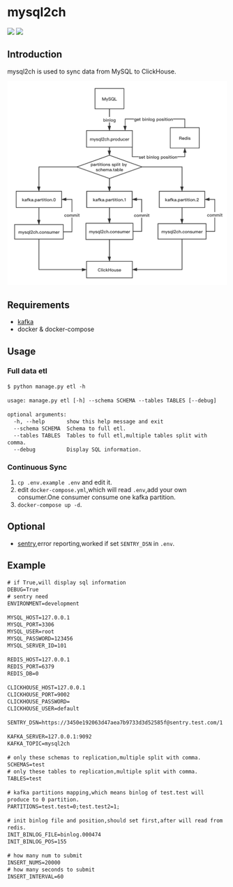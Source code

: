 # mysql2ch

![](https://img.shields.io/docker/cloud/build/long2ice/mysql2ch)
![](https://img.shields.io/github/license/long2ice/mysql2ch)
## Introduction

mysql2ch is used to sync data from MySQL to ClickHouse.

![avatar](images/mysql2ch.png)

## Requirements

* [kafka]( https://kafka.apache.org/ )
* docker & docker-compose

## Usage

### Full data etl
```shell script
$ python manage.py etl -h

usage: manage.py etl [-h] --schema SCHEMA --tables TABLES [--debug]

optional arguments:
  -h, --help       show this help message and exit
  --schema SCHEMA  Schema to full etl.
  --tables TABLES  Tables to full etl,multiple tables split with comma.
  --debug          Display SQL information.

```

### Continuous Sync
1. ``cp .env.example .env`` and edit it.
2. edit ``docker-compose.yml``,which will read ``.env``,add your own consumer.One consumer consume one kafka partition.
3. ``docker-compose up -d``.

## Optional

* [sentry]( https://github.com/getsentry/sentry ),error reporting,worked if set ``SENTRY_DSN`` in ``.env``.

## Example

```dotenv
# if True,will display sql information
DEBUG=True
# sentry need
ENVIRONMENT=development

MYSQL_HOST=127.0.0.1
MYSQL_PORT=3306
MYSQL_USER=root
MYSQL_PASSWORD=123456
MYSQL_SERVER_ID=101

REDIS_HOST=127.0.0.1
REDIS_PORT=6379
REDIS_DB=0

CLICKHOUSE_HOST=127.0.0.1
CLICKHOUSE_PORT=9002
CLICKHOUSE_PASSWORD=
CLICKHOUSE_USER=default

SENTRY_DSN=https://3450e192063d47aea7b9733d3d52585f@sentry.test.com/1

KAFKA_SERVER=127.0.0.1:9092
KAFKA_TOPIC=mysql2ch

# only these schemas to replication,multiple split with comma.
SCHEMAS=test
# only these tables to replication,multiple split with comma.
TABLES=test

# kafka partitions mapping,which means binlog of test.test will produce to 0 partition.
PARTITIONS=test.test=0;test.test2=1;

# init binlog file and position,should set first,after will read from redis.
INIT_BINLOG_FILE=binlog.000474
INIT_BINLOG_POS=155

# how many num to submit
INSERT_NUMS=20000
# how many seconds to submit
INSERT_INTERVAL=60
```